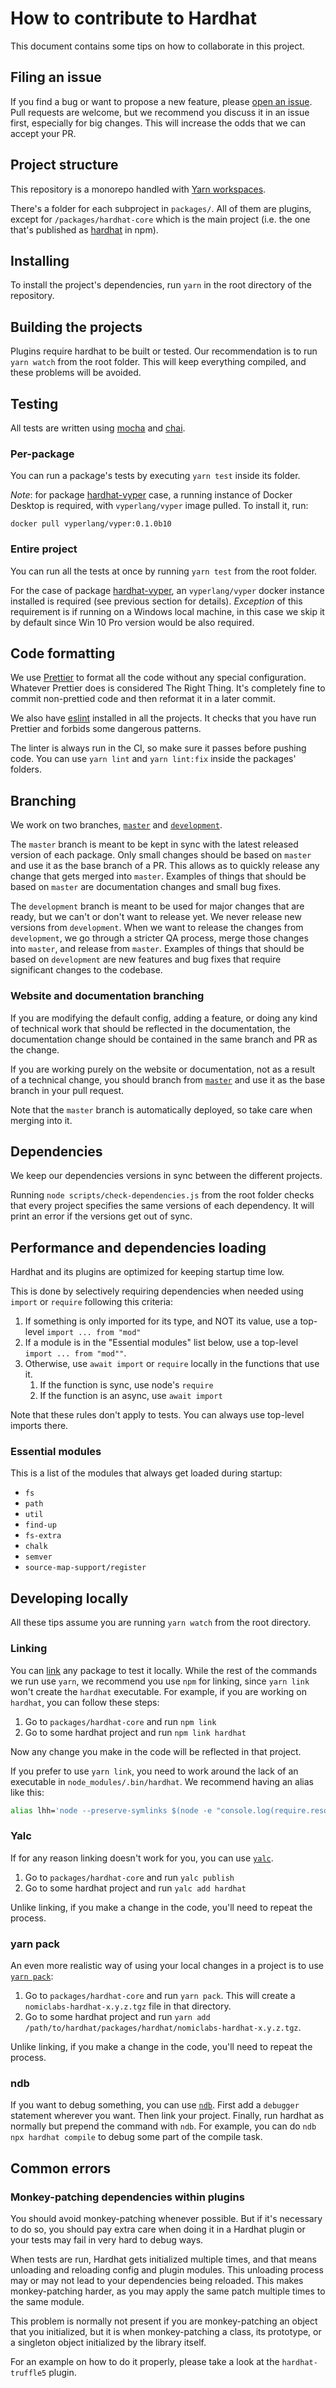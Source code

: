 # How to contribute to Hardhat

This document contains some tips on how to collaborate in this project.

## Filing an issue

If you find a bug or want to propose a new feature, please [open an issue](https://github.com/nomiclabs/hardhat/issues/new). Pull requests are welcome, but we recommend you discuss it in an issue first, especially for big changes. This will increase the odds that we can accept your PR.

## Project structure

This repository is a monorepo handled with [Yarn workspaces](https://classic.yarnpkg.com/en/docs/workspaces/).

There's a folder for each subproject in `packages/`. All of them are plugins, except for `/packages/hardhat-core` which is the main project (i.e. the one that's published as [hardhat](https://npmjs.com/package/hardhat) in npm).

## Installing

To install the project's dependencies, run `yarn` in the root directory of the repository.

## Building the projects

Plugins require hardhat to be built or tested. Our recommendation is to run `yarn watch` from the root folder. This will keep everything compiled, and these problems will be avoided.

## Testing

All tests are written using [mocha](https://mochajs.org) and [chai](https://www.chaijs.com).

### Per-package

You can run a package's tests by executing `yarn test` inside its folder.

_Note_: for package [hardhat-vyper](./packages/hardhat-vyper) case, a running instance of Docker Desktop is required, with `vyperlang/vyper` image pulled. To install it, run:

```
docker pull vyperlang/vyper:0.1.0b10
```

### Entire project

You can run all the tests at once by running `yarn test` from the root folder.

For the case of package [hardhat-vyper](./packages/hardhat-vyper), an `vyperlang/vyper` docker instance installed is required (see previous section for details). _Exception_ of this requirement is if running on a Windows local machine, in this case we skip it by default since Win 10 Pro version would be also required.

## Code formatting

We use [Prettier](https://prettier.io/) to format all the code without any special configuration. Whatever Prettier does is considered The Right Thing. It's completely fine to commit non-prettied code and then reformat it in a later commit.

We also have [eslint](https://eslint.org/) installed in all the projects. It checks that you have run Prettier and forbids some dangerous patterns.

The linter is always run in the CI, so make sure it passes before pushing code. You can use `yarn lint` and `yarn lint:fix` inside the packages' folders.

## Branching

We work on two branches, [`master`](https://github.com/nomiclabs/hardhat/tree/master) and [`development`](https://github.com/nomiclabs/hardhat/tree/development).

The `master` branch is meant to be kept in sync with the latest released version of each package. Only small changes should be based on `master` and use it as the base branch of a PR. This allows as to quickly release any change that gets merged into `master`. Examples of things that should be based on `master` are documentation changes and small bug fixes.

The `development` branch is meant to be used for major changes that are ready, but we can't or don't want to release yet. We never release new versions from `development`. When we want to release the changes from `development`, we go through a stricter QA process, merge those changes into `master`, and release from `master`. Examples of things that should be based on `development` are new features and bug fixes that require significant changes to the codebase.

### Website and documentation branching

If you are modifying the default config, adding a feature, or doing any kind of technical work that should be reflected in the documentation, the documentation change should be contained in the same branch and PR as the change.

If you are working purely on the website or documentation, not as a result of a technical change, you should branch from [`master`](https://github.com/nomiclabs/hardhat/tree/master) and use it as the base branch in your pull request.

Note that the `master` branch is automatically deployed, so take care when merging into it.

## Dependencies

We keep our dependencies versions in sync between the different projects.

Running `node scripts/check-dependencies.js` from the root folder checks that every project specifies the same versions of each dependency. It will print an error if the versions get out of sync.

## Performance and dependencies loading

Hardhat and its plugins are optimized for keeping startup time low.

This is done by selectively requiring dependencies when needed using `import` or `require` following this criteria:

1. If something is only imported for its type, and NOT its value, use a top-level `import ... from "mod"`
1. If a module is in the "Essential modules" list below, use a top-level `import ... from "mod""`.
1. Otherwise, use `await import` or `require` locally in the functions that use it.
   1. If the function is sync, use node's `require`
   2. If the function is an async, use `await import`

Note that these rules don't apply to tests. You can always use top-level imports there.

### Essential modules

This is a list of the modules that always get loaded during startup:

- `fs`
- `path`
- `util`
- `find-up`
- `fs-extra`
- `chalk`
- `semver`
- `source-map-support/register`

## Developing locally

All these tips assume you are running `yarn watch` from the root directory.

### Linking

You can [link](https://classic.yarnpkg.com/en/docs/cli/link/) any package to test it locally. While the rest of the commands we run use `yarn`, we recommend you use `npm` for linking, since `yarn link` won't create the `hardhat` executable. For example, if you are working on `hardhat`, you can follow these steps:

1. Go to `packages/hardhat-core` and run `npm link`
2. Go to some hardhat project and run `npm link hardhat`

Now any change you make in the code will be reflected in that project.

If you prefer to use `yarn link`, you need to work around the lack of an executable in `node_modules/.bin/hardhat`. We recommend having an alias like this:

```bash
alias lhh='node --preserve-symlinks $(node -e "console.log(require.resolve(\"hardhat/internal/cli/cli.js\"))")'
```

### Yalc

If for any reason linking doesn't work for you, you can use [`yalc`](https://github.com/whitecolor/yalc).

1. Go to `packages/hardhat-core` and run `yalc publish`
2. Go to some hardhat project and run `yalc add hardhat`

Unlike linking, if you make a change in the code, you'll need to repeat the process.

### yarn pack

An even more realistic way of using your local changes in a project is to use [`yarn pack`](https://classic.yarnpkg.com/en/docs/cli/pack/):

1. Go to `packages/hardhat-core` and run `yarn pack`. This will create a `nomiclabs-hardhat-x.y.z.tgz` file in that directory.
2. Go to some hardhat project and run `yarn add /path/to/hardhat/packages/hardhat/nomiclabs-hardhat-x.y.z.tgz`.

Unlike linking, if you make a change in the code, you'll need to repeat the process.

### ndb

If you want to debug something, you can use [`ndb`](https://github.com/GoogleChromeLabs/ndb). First add a `debugger` statement wherever you want. Then link your project. Finally, run hardhat as normally but prepend the command with `ndb`. For example, you can do `ndb npx hardhat compile` to debug some part of the compile task.

## Common errors

### Monkey-patching dependencies within plugins

You should avoid monkey-patching whenever possible. But if it's necessary to do so, you should pay extra care when doing it in a Hardhat plugin or your tests may fail in very hard to debug ways.

When tests are run, Hardhat gets initialized multiple times, and that means unloading and reloading config and plugin modules. This unloading process may or may not lead to your dependencies being reloaded. This makes monkey-patching harder, as you may apply the same patch multiple times to the same module.

This problem is normally not present if you are monkey-patching an object that you initialized, but it is when monkey-patching a class, its prototype, or a singleton object initialized by the library itself.

For an example on how to do it properly, please take a look at the `hardhat-truffle5` plugin.
